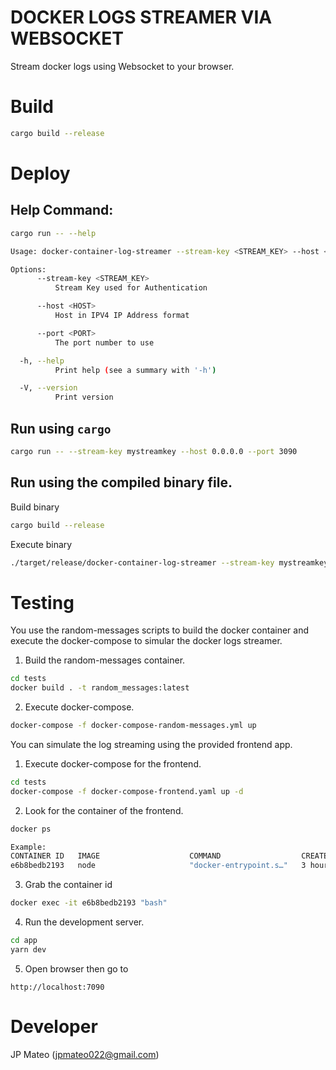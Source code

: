 # DOCKER LOGS STREAMER VIA WEBSOCKET

Stream docker logs using Websocket to your browser.

# Build

```sh
cargo build --release
```

# Deploy

## Help Command:
```sh
cargo run -- --help

Usage: docker-container-log-streamer --stream-key <STREAM_KEY> --host <HOST> --port <PORT>

Options:
      --stream-key <STREAM_KEY>
          Stream Key used for Authentication

      --host <HOST>
          Host in IPV4 IP Address format

      --port <PORT>
          The port number to use

  -h, --help
          Print help (see a summary with '-h')

  -V, --version
          Print version
```

## Run using ```cargo```
```sh
cargo run -- --stream-key mystreamkey --host 0.0.0.0 --port 3090
```

## Run using the compiled binary file.

Build binary
```sh
cargo build --release
```

Execute binary
```sh
./target/release/docker-container-log-streamer --stream-key mystreamkey --host 0.0.0.0 --port 3090
```

# Testing

You use the random-messages scripts to build the docker container and execute the docker-compose to simular the docker logs streamer.

1. Build the random-messages container.
```sh
cd tests
docker build . -t random_messages:latest
```

2. Execute docker-compose.
```sh
docker-compose -f docker-compose-random-messages.yml up
```

You can simulate the log streaming using the provided frontend app.

1. Execute docker-compose for the frontend.
```sh
cd tests
docker-compose -f docker-compose-frontend.yaml up -d
```

2. Look for the container of the frontend.
```sh
docker ps 

Example:
CONTAINER ID   IMAGE                    COMMAND                  CREATED       STATUS             PORTS                  NAMES
e6b8bedb2193   node                     "docker-entrypoint.s…"   3 hours ago   Up 3 hours         0.0.0.0:7050->80/tcp   tests-nginx-1
```

3. Grab the container id
```sh
docker exec -it e6b8bedb2193 "bash"
```

4. Run the development server.
```sh
cd app
yarn dev
```

5. Open browser then go to
```
http://localhost:7090
```

# Developer
JP Mateo (jpmateo022@gmail.com)